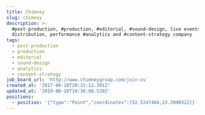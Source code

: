 ```yaml
---
title: Chimney
slug: chimney
description: >-
  #post-production, #production, #editorial, #sound-design, live events, content
  distribution, performance #analytics and #content-strategy company
tags:
  - post-production
  - production
  - editorial
  - sound-design
  - analytics
  - content-strategy
job_board_url: 'http://www.chimneygroup.com/join-us'
created_at: '2017-06-28T20:31:12.391Z'
updated_at: '2019-06-16T10:36:08.539Z'
positions:
  - position: '{"type":"Point","coordinates":[52.5247484,13.3990322]}'
---
```


